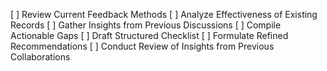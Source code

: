 [ ] Review Current Feedback Methods
[ ] Analyze Effectiveness of Existing Records
[ ] Gather Insights from Previous Discussions
[ ] Compile Actionable Gaps
[ ] Draft Structured Checklist
[ ] Formulate Refined Recommendations
[ ] Conduct Review of Insights from Previous Collaborations